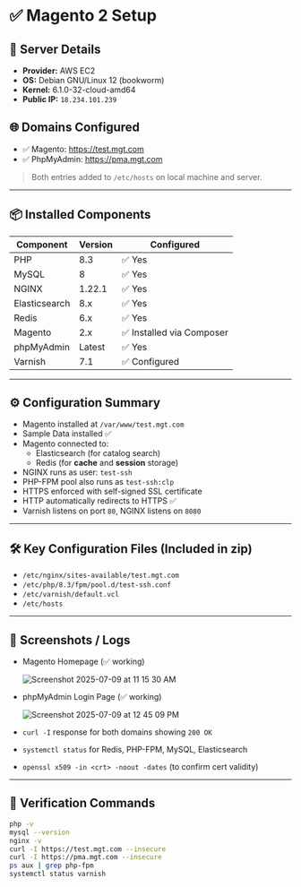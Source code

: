# ✅ Magento 2 Setup 

## 🔧 Server Details
- **Provider:** AWS EC2
- **OS:** Debian GNU/Linux 12 (bookworm)
- **Kernel:** 6.1.0-32-cloud-amd64
- **Public IP:** `18.234.101.239`

## 🌐 Domains Configured
- ✅ Magento: https://test.mgt.com
- ✅ PhpMyAdmin: https://pma.mgt.com

> Both entries added to `/etc/hosts` on local machine and server.

---

## 📦 Installed Components

| Component     | Version | Configured |
|---------------|---------|------------|
| PHP           | 8.3     | ✅ Yes |
| MySQL         | 8       | ✅ Yes |
| NGINX         | 1.22.1  | ✅ Yes |
| Elasticsearch | 8.x     | ✅ Yes |
| Redis         | 6.x     | ✅ Yes |
| Magento       | 2.x     | ✅ Installed via Composer |
| phpMyAdmin    | Latest  | ✅ Yes |
| Varnish       | 7.1     | ✅ Configured |

---

## ⚙️ Configuration Summary

- Magento installed at `/var/www/test.mgt.com`
- Sample Data installed ✅
- Magento connected to:
  - Elasticsearch (for catalog search)
  - Redis (for **cache** and **session** storage)
- NGINX runs as user: `test-ssh`
- PHP-FPM pool also runs as `test-ssh:clp`
- HTTPS enforced with self-signed SSL certificate
- HTTP automatically redirects to HTTPS ✅
- Varnish listens on port `80`, NGINX listens on `8080`

---

## 🛠 Key Configuration Files (Included in zip)
- `/etc/nginx/sites-available/test.mgt.com`
- `/etc/php/8.3/fpm/pool.d/test-ssh.conf`
- `/etc/varnish/default.vcl`
- `/etc/hosts`

---

## 📸 Screenshots / Logs
- Magento Homepage (✅ working)
  
  ![Screenshot 2025-07-09 at 11 15 30 AM](https://github.com/user-attachments/assets/d761af86-8fab-4de2-8de3-7d9e5a469220)

- phpMyAdmin Login Page (✅ working)
  
  ![Screenshot 2025-07-09 at 12 45 09 PM](https://github.com/user-attachments/assets/a1ac0606-89df-45c9-bacc-01d13d4c3f41)

- `curl -I` response for both domains showing `200 OK`
- `systemctl status` for Redis, PHP-FPM, MySQL, Elasticsearch
- `openssl x509 -in <crt> -noout -dates` (to confirm cert validity)

---

## 🧪 Verification Commands

```bash
php -v
mysql --version
nginx -v
curl -I https://test.mgt.com --insecure
curl -I https://pma.mgt.com --insecure
ps aux | grep php-fpm
systemctl status varnish
